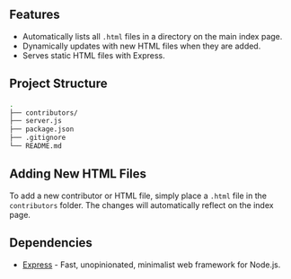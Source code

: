 ## Features

- Automatically lists all `.html` files in a directory on the main index page.
- Dynamically updates with new HTML files when they are added.
- Serves static HTML files with Express.
  
## Project Structure

```bash
.
├── contributors/
├── server.js              
├── package.json
├── .gitignore        
└── README.md              
```

## Adding New HTML Files

To add a new contributor or HTML file, simply place a `.html` file in the `contributors` folder. The changes will automatically reflect on the index page.

## Dependencies

- [Express](https://expressjs.com/) - Fast, unopinionated, minimalist web framework for Node.js.

